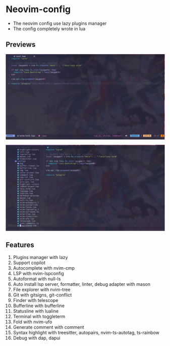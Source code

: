 # Neovim-config

- The neovim config use lazy plugins manager
- The config completely wrote in lua

## Previews

![preview1](./docs/readme/preview1.png)

![preview2](./docs/readme/preview2.png)


## Features

1. Plugins manager with lazy
2. Support copilot
3. Autocomplete with nvim-cmp
4. LSP with nvim-lspconfig
5. Autoformat with null-ls
6. Auto install lsp server, formatter, linter, debug adapter with mason
7. File explorer with nvim-tree
8. Git with gitsigns, git-conflict
9. Finder with telescope
10. Bufferline with bufferline
11. Statusline with lualine
12. Terminal with toggleterm
13. Fold with nvim-ufo
14. Generate comment with comment
15. Syntax highlight with treesitter, autopairs, nvim-ts-autotag, ts-rainbow
16. Debug with dap, dapui
